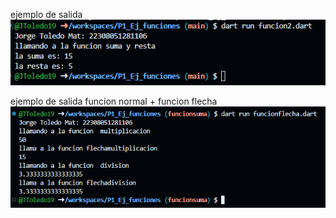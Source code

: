 ejemplo de salida
![alt text](image.png)

ejemplo de salida funcion normal + funcion flecha
![alt text](image-1.png)